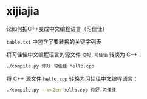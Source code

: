 # xijiajia
论如何把C++变成中文编程语言（习佳佳）

`table.txt` 中包含了要转换的关键字列表

将习佳佳中文编程语言的源文件 `你好.习佳佳` 转换为 C++：
```bash
./compile.py 你好.习佳佳 hello.cpp
```

将 C++ 源文件 `hello.cpp` 转换为习佳佳中文编程语言：
```bash
./compile.py --en2cn hello.cpp 你好.习佳佳
```
